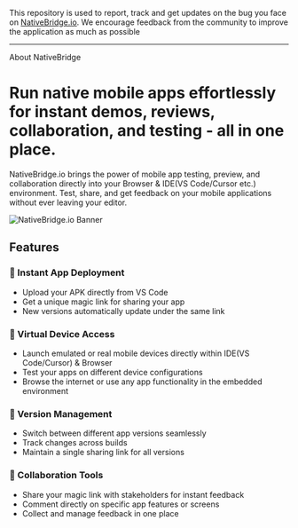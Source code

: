 This repository is used to report, track and get updates on the bug you face on [NativeBridge.io](https://nativebridge.io?ref=github-support). We encourage feedback from the community to improve the application as much as possible

---
About NativeBridge
# Run native mobile apps effortlessly for instant demos, reviews, collaboration, and testing - all in one place.

NativeBridge.io brings the power of mobile app testing, preview, and collaboration directly into your Browser & IDE(VS Code/Cursor etc.) environment. Test, share, and get feedback on your mobile applications without ever leaving your editor.

![NativeBridge.io Banner](https://github.com/user-attachments/assets/dee43c9e-9620-4863-9a17-da1f07b14ce0)

## Features

### 🚀 Instant App Deployment
- Upload your APK directly from VS Code
- Get a unique magic link for sharing your app
- New versions automatically update under the same link

### 📱 Virtual Device Access
- Launch emulated or real mobile devices directly within IDE(VS Code/Cursor) & Browser 
- Test your apps on different device configurations
- Browse the internet or use any app functionality in the embedded environment

### 🔄 Version Management
- Switch between different app versions seamlessly
- Track changes across builds
- Maintain a single sharing link for all versions

### 💬 Collaboration Tools
- Share your magic link with stakeholders for instant feedback
- Comment directly on specific app features or screens
- Collect and manage feedback in one place

